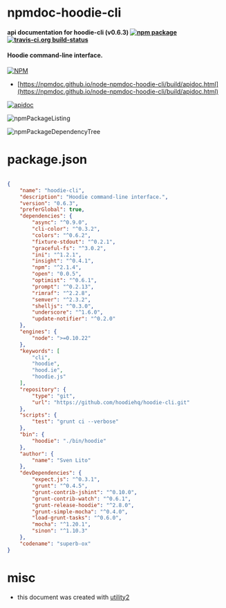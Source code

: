 # npmdoc-hoodie-cli

#### api documentation for  hoodie-cli (v0.6.3)  [![npm package](https://img.shields.io/npm/v/npmdoc-hoodie-cli.svg?style=flat-square)](https://www.npmjs.org/package/npmdoc-hoodie-cli) [![travis-ci.org build-status](https://api.travis-ci.org/npmdoc/node-npmdoc-hoodie-cli.svg)](https://travis-ci.org/npmdoc/node-npmdoc-hoodie-cli)

#### Hoodie command-line interface.

[![NPM](https://nodei.co/npm/hoodie-cli.png?downloads=true&downloadRank=true&stars=true)](https://www.npmjs.com/package/hoodie-cli)

- [https://npmdoc.github.io/node-npmdoc-hoodie-cli/build/apidoc.html](https://npmdoc.github.io/node-npmdoc-hoodie-cli/build/apidoc.html)

[![apidoc](https://npmdoc.github.io/node-npmdoc-hoodie-cli/build/screenCapture.buildCi.browser.%252Ftmp%252Fbuild%252Fapidoc.html.png)](https://npmdoc.github.io/node-npmdoc-hoodie-cli/build/apidoc.html)

![npmPackageListing](https://npmdoc.github.io/node-npmdoc-hoodie-cli/build/screenCapture.npmPackageListing.svg)

![npmPackageDependencyTree](https://npmdoc.github.io/node-npmdoc-hoodie-cli/build/screenCapture.npmPackageDependencyTree.svg)



# package.json

```json

{
    "name": "hoodie-cli",
    "description": "Hoodie command-line interface.",
    "version": "0.6.3",
    "preferGlobal": true,
    "dependencies": {
        "async": "^0.9.0",
        "cli-color": "^0.3.2",
        "colors": "^0.6.2",
        "fixture-stdout": "^0.2.1",
        "graceful-fs": "^3.0.2",
        "ini": "^1.2.1",
        "insight": "^0.4.1",
        "npm": "^2.1.4",
        "open": "0.0.5",
        "optimist": "^0.6.1",
        "prompt": "^0.2.13",
        "rimraf": "^2.2.8",
        "semver": "^2.3.2",
        "shelljs": "^0.3.0",
        "underscore": "^1.6.0",
        "update-notifier": "^0.2.0"
    },
    "engines": {
        "node": ">=0.10.22"
    },
    "keywords": [
        "cli",
        "hoodie",
        "hood.ie",
        "hoodie.js"
    ],
    "repository": {
        "type": "git",
        "url": "https://github.com/hoodiehq/hoodie-cli.git"
    },
    "scripts": {
        "test": "grunt ci --verbose"
    },
    "bin": {
        "hoodie": "./bin/hoodie"
    },
    "author": {
        "name": "Sven Lito"
    },
    "devDependencies": {
        "expect.js": "^0.3.1",
        "grunt": "^0.4.5",
        "grunt-contrib-jshint": "^0.10.0",
        "grunt-contrib-watch": "^0.6.1",
        "grunt-release-hoodie": "^2.8.0",
        "grunt-simple-mocha": "^0.4.0",
        "load-grunt-tasks": "^0.6.0",
        "mocha": "^1.20.1",
        "sinon": "^1.10.3"
    },
    "codename": "superb-ox"
}
```



# misc
- this document was created with [utility2](https://github.com/kaizhu256/node-utility2)
